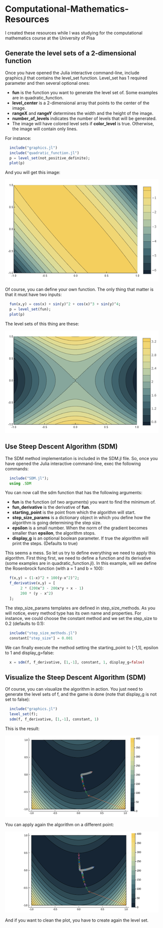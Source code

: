 # Computational-Mathematics-Resources
I created these resources while I was studying for the computational mathematics course at the University of Pisa

## Generate the level sets of a 2-dimensional function

Once you have opened the Julia interactive command-line, include graphics.jl that contains the level_set function. Level_set has 1 required parameter and then several optional ones:
* **fun** is the function you want to generate the level set of. Some examples are in quadratic_function. 
* **level_center** is a 2-dimensional array that points to the center of the image.
* **rangeX** and **rangeY** determines the width and the height of the image.
* **number_of_levels** indicates the number of levels that will be generated.
* The image will have colored level sets if **color_level** is true. Otherwise, the image will contain only lines.

For instance: 
``` julia
  include("graphics.jl")
  include("quadratic_function.jl")
  p = level_set(not_positive_definite);
  plot(p)
```
And you will get this image:

![level set of a non positive quadratic function](https://github.com/WilliamSimoni/Computational-Mathematics-Resources/blob/main/images/non_positive_definite_plot.png?raw=true)

Of course, you can define your own function. The only thing that matter is that it must have two inputs: 
``` julia
  fun(x,y) = cos(x) + sin(y)^2 + cos(x)^3 + sin(y)^4;
  p = level_set(fun);
  plot(p)
```

The level sets of this thing are these:

![level set of function cos(x) + sin(y)^2 + cos(x)^3 + sin(y)^4](https://github.com/WilliamSimoni/Computational-Mathematics-Resources/blob/main/images/custom_function_plot.png?raw=true)

## Use Steep Descent Algorithm (SDM)

The SDM method implementation is included in the SDM.jl file. So, once you have opened the Julia interactive command-line, exec the following commands:

``` julia
  include("SDM.jl");
  using .SDM
```

You can now call the sdm function that has the following arguments:
* **fun** is the function (of two arguments) you want to find the minimum of.
* **fun_derivative** is the derivative of **fun**.
* **starting_point** is the point from which the algorithm will start. 
* **step_size_params** is a dictionary object in which you define how the algorithm is going determining the step size. 
* **epsilon** is a small number. When the norm of the gradient becomes smaller than **epsilon**, the algorithm stops.
* **display_g** is an optional boolean parameter. If true the algorithm will print the steps. (Defaults to true)

This seems a mess. So let us try to define everything we need to apply this algorithm. First thing first, we need to define a function and its derivative (some examples are in quadratic_function.jl). In this example, will we define the Rosenbrock function (with a = 1 and b = 100):

``` julia
  f(x,y) = (1-x)^2 + 100(y-x^2)^2;
  f_derivative(x,y) = [
       2 * (200x^3 - 200x*y + x - 1)
       200 * (y - x^2)
  ];
```

The step_size_params templates are defined in step_size_methods. As you will notice, every method type has its own name and properties. For instance, we could choose the constant method and we set the step_size to 0.2 (defaults to 0.1):

``` julia
  include("step_size_methods.jl")
  constant["step_size"] = 0.001
```

We can finally execute the method setting the starting_point to [-1,1], epsilon to 1 and display_g=false:
``` julia
  x = sdm(f, f_derivative, [1,-1], constant, 1, display_g=false)
```

## Visualize the Steep Descent Algorithm (SDM)
Of course, you can visualize the algorithm in action. You just need to generate the level sets of f, and the game is done (note that display_g is not set to false):

``` julia
  include("graphics.jl")
  level_set(f);
  sdm(f, f_derivative, [1,-1], constant, 1)
```

This is the result:

![execution of the gradient](https://github.com/WilliamSimoni/Computational-Mathematics-Resources/blob/main/images/gradient_execution.PNG?raw=true)

You can apply again the algorithm on a different point:

![execution of the gradient](https://github.com/WilliamSimoni/Computational-Mathematics-Resources/blob/main/images/gradient_execution_2.PNG?raw=true)

And if you want to clean the plot, you have to create again the level set.



